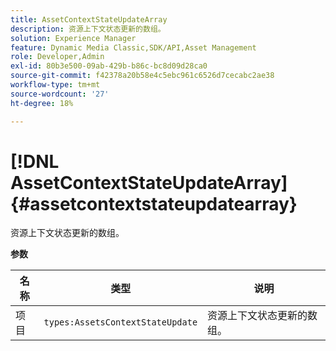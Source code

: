 ```yaml
---
title: AssetContextStateUpdateArray
description: 资源上下文状态更新的数组。
solution: Experience Manager
feature: Dynamic Media Classic,SDK/API,Asset Management
role: Developer,Admin
exl-id: 80b3e500-09ab-429b-b86c-bc8d09d28ca0
source-git-commit: f42378a20b58e4c5ebc961c6526d7cecabc2ae38
workflow-type: tm+mt
source-wordcount: '27'
ht-degree: 18%

---
```


# [!DNL AssetContextStateUpdateArray]{#assetcontextstateupdatearray}

资源上下文状态更新的数组。

**参数**

| 名称 | 类型 | 说明 |
|---|---|---|
| 项目 | `types:AssetsContextStateUpdate` | 资源上下文状态更新的数组。 |
